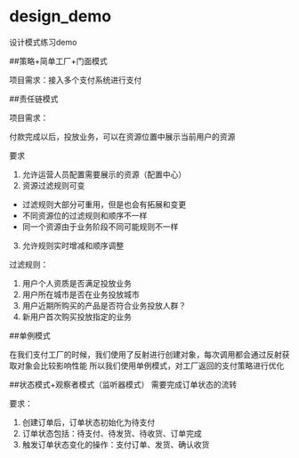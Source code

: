 # design_demo
设计模式练习demo

##策略+简单工厂+门面模式

项目需求：接入多个支付系统进行支付

##责任链模式

项目需求：

付款完成以后，投放业务，可以在资源位置中展示当前用户的资源

要求 

1. 允许运营人员配置需要展示的资源（配置中心）
2. 资源过滤规则可变
* 过滤规则大部分可重用，但是也会有拓展和变更
* 不同资源位的过滤规则和顺序不一样
* 同一个资源由于业务阶段不同可能规则不一样
3. 允许规则实时增减和顺序调整

过滤规则：
1. 用户个人资质是否满足投放业务
2. 用户所在城市是否在业务投放城市
3. 用户近期所购买的产品是否符合业务投放人群？
4. 新用户首次购买投放指定的业务


##单例模式

在我们支付工厂的时候，我们使用了反射进行创建对象，每次调用都会通过反射获取对象会比较影响性能
所以我们使用单例模式，对工厂返回的支付策略进行优化

##状态模式+观察者模式（监听器模式）
需要完成订单状态的流转

要求：
1. 创建订单后，订单状态初始化为待支付
2. 订单状态包括：待支付、待发货、待收货、订单完成
3. 触发订单状态变化的操作：支付订单、发货、确认收货